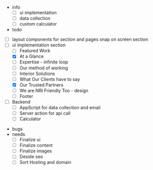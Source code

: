 - info
  - [ ] ui implementation
  - [ ] data collection
  - [ ] custom calculator
- todo
 - [ ] layout components for section and pages snap on screen section
 - [ ] ui implementation section
    - [ ] Featured Work
    - [x] At a Glance
    - [ ] Expertise - infinite loop
    - [ ] Our method of working
    - [ ] Interior Solutions
    - [ ] What Our Clients have to say
    - [x] Our Trusted Partners
    - [ ] We are NRI Friendly Too - design
    - [ ] Footer

  - [ ] Backend
    - [ ] AppScript for data collection and email
    - [ ] Server action for api call
    - [ ] Calculator
- bugs
- needs
  - [ ] Finalize ui
  - [ ] Finalize content
  - [ ] Finalize images
  - [ ] Deside seo
  - [ ] Sort Hosting and domain
